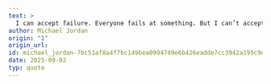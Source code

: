 ```yaml
---
text: >
  I can accept failure. Everyone fails at something. But I can’t accept not trying.
author: Michael Jordan
origin: "1"
origin_url: 
id: michael_jordan-7bc51af8a4f7bc149bea0994749e6b426eadde7cc3942a195c9d957de440704b
date: 2025-09-02
typ: quote
---
```

